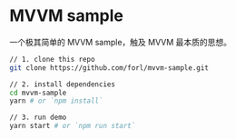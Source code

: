 # MVVM sample

一个极其简单的 MVVM sample，触及 MVVM 最本质的思想。

```bash
// 1. clone this repo
git clone https://github.com/forl/mvvm-sample.git

// 2. install dependencies
cd mvvm-sample
yarn # or `npm install`

// 3. run demo
yarn start # or `npm run start`
```